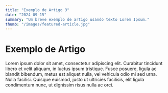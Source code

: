 ```yaml
---
title: "Exemplo de Artigo 3"
date: "2024-09-15"
summary: "Um breve exemplo de artigo usando texto Lorem Ipsum."
thumb: "/images/featured-article.jpg"
---
```


# Exemplo de Artigo

Lorem ipsum dolor sit amet, consectetur adipiscing elit. Curabitur tincidunt libero et velit aliquam, in luctus ipsum tristique. Fusce posuere, ligula ac blandit bibendum, metus est aliquet nulla, vel vehicula odio mi sed urna. Nulla facilisi. Quisque euismod, justo ut ultricies facilisis, elit ligula condimentum nunc, ut dignissim risus nulla ac orci.

